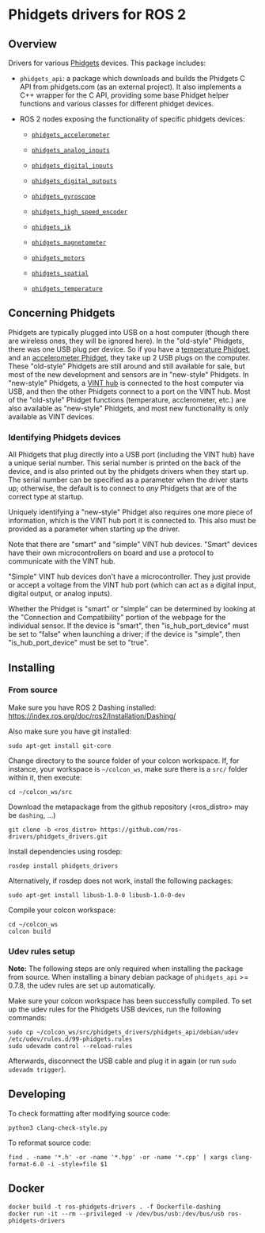 Phidgets drivers for ROS 2
==========================

Overview
--------

Drivers for various [Phidgets](https://www.phidgets.com) devices. This package includes:

* `phidgets_api`: a package which downloads and builds the Phidgets C API from
   phidgets.com (as an external project). It also implements a C++ wrapper
   for the C API, providing some base Phidget helper functions and various classes
   for different phidget devices.

* ROS 2 nodes exposing the functionality of specific phidgets devices:

  * [`phidgets_accelerometer`](phidgets_accelerometer/README.md)

  * [`phidgets_analog_inputs`](phidgets_analog_inputs/README.md)

  * [`phidgets_digital_inputs`](phidgets_digital_inputs/README.md)

  * [`phidgets_digital_outputs`](phidgets_digital_outputs/README.md)

  * [`phidgets_gyroscope`](phidgets_gyroscope/README.md)

  * [`phidgets_high_speed_encoder`](phidgets_high_speed_encoder/README.md)

  * [`phidgets_ik`](phidgets_ik/README.md)

  * [`phidgets_magnetometer`](phidgets_magnetometer/README.md)

  * [`phidgets_motors`](phidgets_motors/README.md)

  * [`phidgets_spatial`](phidgets_spatial/README.md)

  * [`phidgets_temperature`](phidgets_temperature/README.md)

Concerning Phidgets
-------------------

Phidgets are typically plugged into USB on a host computer (though there are
wireless ones, they will be ignored here).  In the "old-style" Phidgets, there
was one USB plug per device.  So if you have a
[temperature Phidget](https://www.phidgets.com/?tier=3&catid=14&pcid=12&prodid=1042),
and an [accelerometer Phidget](https://www.phidgets.com/?tier=3&catid=10&pcid=8&prodid=1026),
they take up 2 USB plugs on the computer.  These "old-style" Phidgets are still
around and still available for sale, but most of the new development and
sensors are in "new-style" Phidgets.  In "new-style" Phidgets, a
[VINT hub](https://www.phidgets.com/?tier=3&catid=2&pcid=1&prodid=643) is
connected to the host computer via USB, and then the other Phidgets connect to
a port on the VINT hub.  Most of the "old-style" Phidget functions (temperature,
acclerometer, etc.) are also available as "new-style" Phidgets, and most new
functionality is only available as VINT devices.

### Identifying Phidgets devices ###

All Phidgets that plug directly into a USB port (including the VINT hub) have a
unique serial number. This serial number is printed on the back of the device,
and is also printed out by the phidgets drivers when they start up.  The serial
number can be specified as a parameter when the driver starts up; otherwise, the
default is to connect to *any* Phidgets that are of the correct type at startup.

Uniquely identifying a "new-style" Phidget also requires one more piece of
information, which is the VINT hub port it is connected to.  This also must be
provided as a parameter when starting up the driver.

Note that there are "smart" and "simple" VINT hub devices.  "Smart" devices have
their own microcontrollers on board and use a protocol to communicate with the
VINT hub.

"Simple" VINT hub devices don't have a microcontroller.  They just provide
or accept a voltage from the VINT hub port (which can act as a digital input,
digital output, or analog inputs).

Whether the Phidget is "smart" or "simple" can be determined by looking at the
"Connection and Compatibility" portion of the webpage for the individual sensor.
If the device is "smart", then "is_hub_port_device" must be set to "false"
when launching a driver; if the device is "simple", then "is_hub_port_device"
must be set to "true".

Installing
----------

### From source ###

Make sure you have ROS 2 Dashing installed: https://index.ros.org/doc/ros2/Installation/Dashing/

Also make sure you have git installed:

    sudo apt-get install git-core

Change directory to the source folder of your colcon workspace.
If, for instance, your workspace is `~/colcon_ws`, make sure there is
a `src/` folder within it, then execute:

    cd ~/colcon_ws/src

Download the metapackage from the github repository (<ros_distro> may be `dashing`, ...)

    git clone -b <ros_distro> https://github.com/ros-drivers/phidgets_drivers.git

Install dependencies using rosdep:

    rosdep install phidgets_drivers

Alternatively, if rosdep does not work, install the following packages:

    sudo apt-get install libusb-1.0-0 libusb-1.0-0-dev

Compile your colcon workspace:

    cd ~/colcon_ws
    colcon build

### Udev rules setup ###

**Note:** The following steps are only required when installing the package
from source. When installing a binary debian package of `phidgets_api` >= 0.7.8,
the udev rules are set up automatically.

Make sure your colcon workspace has been successfully compiled.
To set up the udev rules for the Phidgets USB devices, run the following commands:

    sudo cp ~/colcon_ws/src/phidgets_drivers/phidgets_api/debian/udev /etc/udev/rules.d/99-phidgets.rules
    sudo udevadm control --reload-rules

Afterwards, disconnect the USB cable and plug it in again (or run `sudo udevadm trigger`).

Developing
----------

To check formatting after modifying source code:

    python3 clang-check-style.py

To reformat source code:

    find . -name '*.h' -or -name '*.hpp' -or -name '*.cpp' | xargs clang-format-6.0 -i -style=file $1

Docker
------

    docker build -t ros-phidgets-drivers . -f Dockerfile-dashing
    docker run -it --rm --privileged -v /dev/bus/usb:/dev/bus/usb ros-phidgets-drivers
